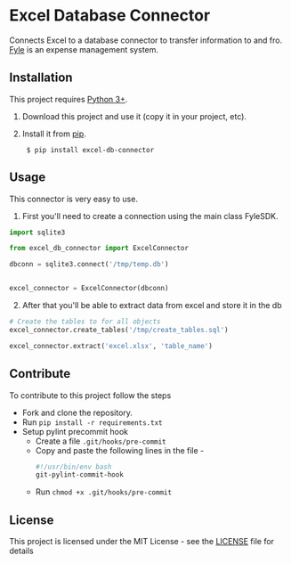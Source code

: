 # Excel Database Connector
Connects Excel to a database connector to transfer information to and fro. [Fyle](https://www.fylehq.com/) is an expense management system.

## Installation

This project requires [Python 3+](https://www.python.org/downloads/).

1. Download this project and use it (copy it in your project, etc).
2. Install it from [pip](https://pypi.org).

        $ pip install excel-db-connector

## Usage

This connector is very easy to use.
1. First you'll need to create a connection using the main class FyleSDK.
```python
import sqlite3

from excel_db_connector import ExcelConnector

dbconn = sqlite3.connect('/tmp/temp.db')


excel_connector = ExcelConnector(dbconn)

```
2. After that you'll be able to extract data from excel and store it in the db
```python
# Create the tables to for all objects
excel_connector.create_tables('/tmp/create_tables.sql')

excel_connector.extract('excel.xlsx', 'table_name')
```

## Contribute

To contribute to this project follow the steps

* Fork and clone the repository.
* Run `pip install -r requirements.txt`
* Setup pylint precommit hook
    * Create a file `.git/hooks/pre-commit`
    * Copy and paste the following lines in the file - 
        ```bash
        #!/usr/bin/env bash 
        git-pylint-commit-hook
        ```
     * Run `chmod +x .git/hooks/pre-commit`
## License

This project is licensed under the MIT License - see the [LICENSE](LICENSE) file for details


